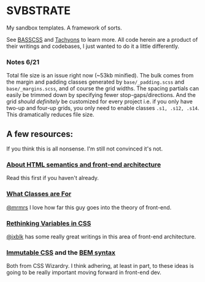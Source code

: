 # SVBSTRATE
My sandbox templates. A framework of sorts.

See [BASSCSS](https://github.com/basscss/basscss) and [Tachyons](https://github.com/mrmrs/tachyons) to learn more. All code herein are a product of their writings and codebases, I just wanted to do it a little differently.

### Notes 6/21
Total file size is an issue right now (~53kb minified). The bulk comes from the margin and padding classes generated by `base/_padding.scss` and `base/_margins.scss`, and of course the grid widths. The spacing partials can easily be trimmed down by specifying fewer stop-gaps/directions. And the grid *should definitely* be customized for every project i.e. if you only have two-up and four-up grids, you only need to enable classes `.s1, .s12, .s14`. This dramatically reduces file size.

## A few resources:
If you think this is all nonsense. I'm still not convinced it's not.

### [About HTML semantics and front-end architecture](http://nicolasgallagher.com/about-html-semantics-front-end-architecture/)
Read this first if you haven't already.

### [What Classes are For](http://xn--h4hg.ws/2015/05/14/what-are-classes-for/)
[@mrmrs](https://github.com/mrmrs) I love how far this guy goes into the theory of front-end.

### [Rethinking Variables in CSS](http://jxnblk.com/writing/posts/rethinking-variables-in-css/)
[@jxblk](https://github.com/jxnblk) has some really great writings in this area of front-end architecture.

### [Immutable CSS](http://csswizardry.com/2015/03/immutable-css/) and the [BEM syntax](http://csswizardry.com/2013/01/mindbemding-getting-your-head-round-bem-syntax/)
Both from CSS Wizardry. I think adhering, at least in part, to these ideas is going to be really important moving forward in front-end dev.



